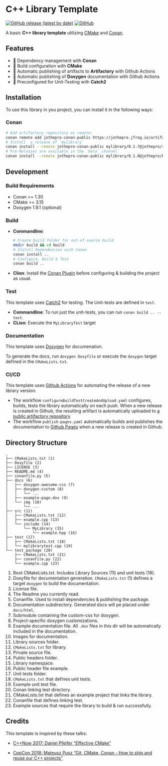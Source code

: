 # C++ Library Template

[![GitHub release (latest by date)](https://img.shields.io/github/v/release/jothepro/cmake-conan-library-template)](https://github.com/jothepro/cmake-conan-library-template/releases/latest)
[![GitHub](https://img.shields.io/github/license/jothepro/cmake-conan-library-template)](https://github.com/jothepro/cmake-conan-library-template/blob/main/LICENSE)

A basic **C++ library template** utilizing [CMake](https://cmake.org/) and [Conan](https://conan.io/).

## Features

- 🎣 Dependency management with **Conan**
- 🍭 Build configuration with **CMake**
- 🧩 Automatic publishing of artifacts to **Artifactory** with Github Actions
- 📑 Automatic publishing of **Doxygen** documentation with Github Actions
- 🚀 Preconfigured for Unit-Testing with **Catch2**

## Installation

To use this library in you project, you can install it in the following ways:

### Conan
```sh
# Add artifactory repository as remote:
conan remote add jothepro-conan-public https://jothepro.jfrog.io/artifactory/api/conan/conan-public
# Install  a release of `mylibrary`
conan install --remote jothepro-conan-public mylibrary/0.1.7@jothepro/stable --update
# Pre-Releases are available in the `beta` channel
conan install --remote jothepro-conan-public mylibrary/0.1.8@jothepro/beta --update
```
   

## Development

### Build Requirements

- Conan >= 1.30
- CMake >= 3.15
- Doxygen 1.9.1 (optional)

### Build

- **Commandline**:
  ```sh
  # Create build folder for out-of-source build
  mkdir build && cd build
  # Install Dependencies with Conan
  conan install ..
  # Configure, Build & Test
  conan build ..
  ```
- **Clion**: Install the [Conan Plugin](https://plugins.jetbrains.com/plugin/11956-conan) before configuring & building the project as usual.

### Test

This template uses [Catch2](https://github.com/catchorg/Catch2) for testing. The Unit-tests are defined in `test`.

- **Commandline**: To run just the unit-tests, you can run `conan build .. --test`.
- **CLion**: Execute the `MyLibraryTest` target

### Documentation

This template uses [Doxygen](https://www.doxygen.nl/index.html) for documenation.

To generate the docs, run `doxygen Doxyfile` or execute the `doxygen` target defined in the `CMakeLists.txt`.

### CI/CD

This template uses [Github Actions](https://github.com/features/actions) for automating the release of a new library version.

- The workflow `configureBuildTestCreateAndUpload.yaml` configures, builds, tests the library automatically on each push.
  When a new release is created in Github, the resulting artifact is automatically uploaded to [a public  artifactory repository](https://jothepro.jfrog.io/ui/repos/tree/General/conan-public%2F_%2Fmylibrary)
- The workflow `publish-pages.yaml` automatically builds and publishes the documentation to [Github Pages](https://jothepro.github.io/cpp-library-template/) when a new release is created in Github.

## Directory Structure

```
.
├── CMakeLists.txt (1)
├── Doxyfile (2)
├── LICENSE (3)
├── README.md (4)
├── conanfile.py (5)
├── docs (6)
│   ├── doxygen-awesome-css (7)
│   ├── doxygen-custom (8)
│   │   └── ...
│   ├── example-page.dox (9)
│   └── img (10)
│       └── ...
├── src (11)
│   ├── CMakeLists.txt (12)
│   ├── example.cpp (13)
│   └── include (14)
│       └── MyLibrary (15)
│           └── example.hpp (16)
├── test (17)
│   ├── CMakeLists.txt (18)
│   └── mylibrarytest.cpp (19)
└── test_package (20)
    ├── CMakeLists.txt (21)
    ├── conanfile.py (22)
    └── example.cpp (23)

```

1. Root CMakeLists.txt. Includes Library Sources (11) and unit tests (18).
2. Doxyfile for documentation generation. `CMakeLists.txt` (1) defines a target `doxygen` to build the documentation.
3. License file.
4. The Readme you currently read.
5. Conanfile. Used to install dependencies & publishing the package.
6. Documentation subdirectory. Generated docs will pe placed under `docs/html`.
7. Submodule containing the custom-css for doxygen.
8. Project-specific doxygen customizations.
9. Example documentation file. All `.dox` files in this dir will be automatically included in the documentation.
10. Images for documentation.
11. Library sources folder.
12. `CMakeLists.txt` for library.
13. Private source file.
14. Public headers folder.
15. Library namespace.
16. Public header file example.
17. Unit tests folder.
18. `CMakeLists.txt` that defines unit tests.
19. Example unit test file.
20. Conan linking test directory.
21. CMakeLists.txt that defines an example project that links the library.
22. Conanfile that defines linking test.
23. Example sources that require the library to build & run successfully.


## Credits

This template is inspired by these talks:

- [C++Now 2017: Daniel Pfeifer “Effective CMake"](https://www.youtube.com/watch?v=bsXLMQ6WgIk)
  
- [CppCon 2018: Mateusz Pusz “Git, CMake, Conan - How to ship and reuse our C++ projects”](https://www.youtube.com/watch?v=S4QSKLXdTtA)